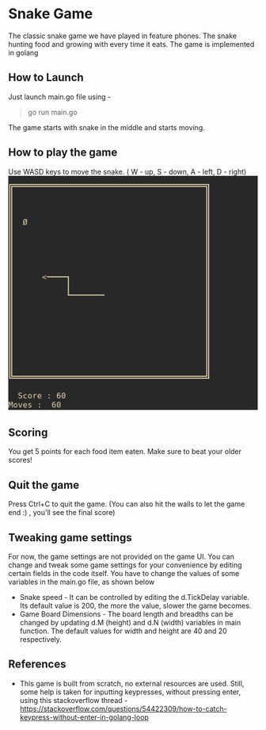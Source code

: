 # Snake Game
The classic snake game we have played in feature phones. The snake hunting food and growing with every time it eats. The game is implemented in golang

  
## How to Launch
Just launch main.go file using -

> go run main.go

The game starts with snake in the middle and starts moving.

## How to play the game
Use WASD  keys to move the snake. ( W - up, S - down, A - left, D - right)
![Game image](/doc/images/game-image.png)

## Scoring
You get 5 points for each food item eaten. Make sure to beat your older scores!

## Quit the game
Press Ctrl+C to quit the game. (You can also hit the walls to let the game end :) , you'll see the final score)

## Tweaking game settings
For now, the game settings are not provided on the game UI. You can change and tweak some game settings for your convenience by editing certain fields in the code itself. You have to change the values of 
some variables in the main.go file, as shown below
- Snake speed - It can be controlled by editing the d.TickDelay variable. Its default value is 200, the more the value, slower the game becomes. 
- Game Board Dimensions - The board length and breadths can be changed by updating d.M (height) and d.N (width) variables in main function. The default values for width and height are 40 and 20 respectively.


## References
 - This game is built from scratch, no external resources are used. Still, some help is taken for inputting keypresses, without pressing enter, using this stackoverflow thread - https://stackoverflow.com/questions/54422309/how-to-catch-keypress-without-enter-in-golang-loop
